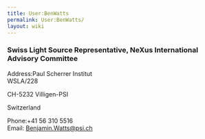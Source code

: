 ```yaml
---
title: User:BenWatts
permalink: User:BenWatts/
layout: wiki
---
```


### Swiss Light Source Representative, NeXus International Advisory Committee

Address:Paul Scherrer Institut  
WSLA/228

CH-5232 Villigen-PSI

Switzerland

<!-- -->

Phone:+41 56 310 5516  
Email: <Benjamin.Watts@psi.ch>  
